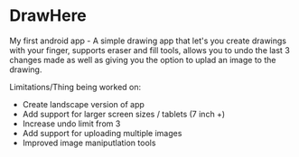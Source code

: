 # DrawHere

My first android app - A simple drawing app that let's you create drawings with your finger, supports eraser and fill tools, allows you to undo the last 3 changes made as well as giving you the option to uplad an image to the drawing.

Limitations/Thing being worked on:
- Create landscape version of app
- Add support for larger screen sizes / tablets (7 inch +)
- Increase undo limit from 3
- Add support for uploading multiple images
- Improved image maniputlation tools
